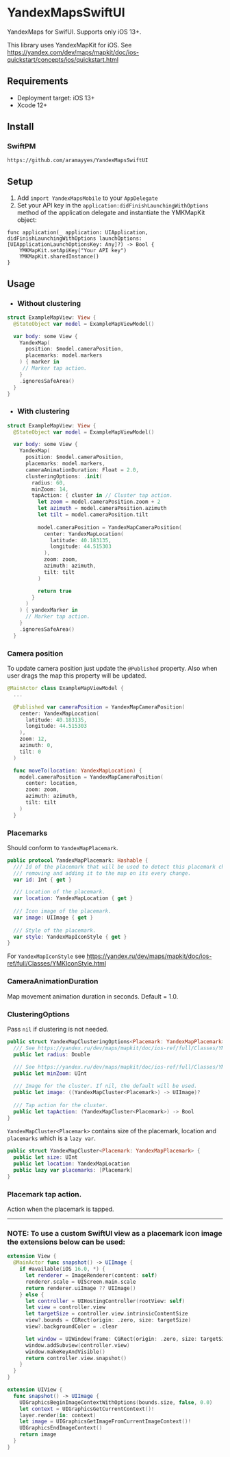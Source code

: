 # YandexMapsSwiftUI

YandexMaps for SwifUI. Supports only iOS 13+.

This library uses YandexMapKit for iOS. See https://yandex.com/dev/maps/mapkit/doc/ios-quickstart/concepts/ios/quickstart.html


Requirements
------------ 

- Deployment target: iOS 13+
- Xcode 12+

Install
-------

### SwiftPM

```
https://github.com/aramayyes/YandexMapsSwiftUI
```

Setup
-----
1. Add `import YandexMapsMobile` to your `AppDelegate`
2. Set your API key in the `application:didFinishLaunchingWithOptions` method of the application delegate and instantiate the YMKMapKit object:
```
func application(_ application: UIApplication, didFinishLaunchingWithOptions launchOptions: [UIApplicationLaunchOptionsKey: Any]?) -> Bool {
    YMKMapKit.setApiKey("Your API key")
    YMKMapKit.sharedInstance()
}
```

Usage
-----
- ### Without clustering
```swift
struct ExampleMapView: View {
  @StateObject var model = ExampleMapViewModel()

  var body: some View {
    YandexMap(
      position: $model.cameraPosition,
      placemarks: model.markers
    ) { marker in
     // Marker tap action.
    }
    .ignoresSafeArea()
  }
}
``` 

- ### With clustering
```swift
struct ExampleMapView: View {
  @StateObject var model = ExampleMapViewModel()

  var body: some View {
    YandexMap(
      position: $model.cameraPosition,
      placemarks: model.markers,
      cameraAnimationDuration: Float = 2.0,
      clusteringOptions: .init(
        radius: 60,
        minZoom: 14,
        tapAction: { cluster in // Cluster tap action.
          let zoom = model.cameraPosition.zoom + 2
          let azimuth = model.cameraPosition.azimuth
          let tilt = model.cameraPosition.tilt
          
          model.cameraPosition = YandexMapCameraPosition(
            center: YandexMapLocation(
              latitude: 40.183135,
              longitude: 44.515303
            ),
            zoom: zoom,
            azimuth: azimuth,
            tilt: tilt
          )

          return true
        }
      )
    ) { yandexMarker in
      // Marker tap action.
    }
    .ignoresSafeArea()
  }
``` 

### Camera position
To update camera position just update the `@Published` property. Also when user drags the map this property will be updated.
```swift
@MainActor class ExampleMapViewModel {
  ...

  @Published var cameraPosition = YandexMapCameraPosition(
    center: YandexMapLocation(
      latitude: 40.183135,
      longitude: 44.515303
    ),
    zoom: 12,
    azimuth: 0,
    tilt: 0
  )

  func moveTo(location: YandexMapLocation) {
    model.cameraPosition = YandexMapCameraPosition(
      center: location,
      zoom: zoom,
      azimuth: azimuth,
      tilt: tilt
    )
  }
```

### Placemarks
Should conform to `YandexMapPlacemark`.
```swift
public protocol YandexMapPlacemark: Hashable {
  /// Id of the placemark that will be used to detect this placemark change and avoid
  /// removing and adding it to the map on its every change.
  var id: Int { get } 

  /// Location of the placemark.
  var location: YandexMapLocation { get }
  
  /// Icon image of the placemark.
  var image: UIImage { get }
  
  /// Style of the placemark.
  var style: YandexMapIconStyle { get }
}
```

For `YandexMapIconStyle` see https://yandex.ru/dev/maps/mapkit/doc/ios-ref/full/Classes/YMKIconStyle.html

### CameraAnimationDuration
Map movement animation duration in seconds. Default = 1.0. 

### ClusteringOptions
Pass `nil` if clustering is not needed.
```swift
public struct YandexMapClusteringOptions<Placemark: YandexMapPlacemark> {
  /// See https://yandex.ru/dev/maps/mapkit/doc/ios-ref/full/Classes/YMKClusterizedPlacemarkCollection.html#-clusterPlacemarksWithClusterRadiusminZoom
  public let radius: Double
  
  /// See https://yandex.ru/dev/maps/mapkit/doc/ios-ref/full/Classes/YMKClusterizedPlacemarkCollection.html#-clusterPlacemarksWithClusterRadiusminZoom
  public let minZoom: UInt

  /// Image for the cluster. If nil, the default will be used.
  public let image: ((YandexMapCluster<Placemark>) -> UIImage)?
  
  /// Tap action for the cluster.
  public let tapAction: (YandexMapCluster<Placemark>) -> Bool
}
```

`YandexMapCluster<Placemark>` contains size of the placemark, location and `placemarks` which is a `lazy var`.

```swift
public struct YandexMapCluster<Placemark: YandexMapPlacemark> {
  public let size: UInt
  public let location: YandexMapLocation
  public lazy var placemarks: [Placemark]
}
```

### Placemark tap action.
Action when the placemark is tapped.

---
### NOTE: To use a custom SwiftUI view as a placemark icon image the extensions below can be used:
```swift
extension View {
  @MainActor func snapshot() -> UIImage {
    if #available(iOS 16.0, *) {
      let renderer = ImageRenderer(content: self)
      renderer.scale = UIScreen.main.scale
      return renderer.uiImage ?? UIImage()
    } else {
      let controller = UIHostingController(rootView: self)
      let view = controller.view
      let targetSize = controller.view.intrinsicContentSize
      view?.bounds = CGRect(origin: .zero, size: targetSize)
      view?.backgroundColor = .clear

      let window = UIWindow(frame: CGRect(origin: .zero, size: targetSize))
      window.addSubview(controller.view)
      window.makeKeyAndVisible()
      return controller.view.snapshot()
    }
  }
}

extension UIView {
  func snapshot() -> UIImage {
    UIGraphicsBeginImageContextWithOptions(bounds.size, false, 0.0)
    let context = UIGraphicsGetCurrentContext()!
    layer.render(in: context)
    let image = UIGraphicsGetImageFromCurrentImageContext()!
    UIGraphicsEndImageContext()
    return image
  }
}
```